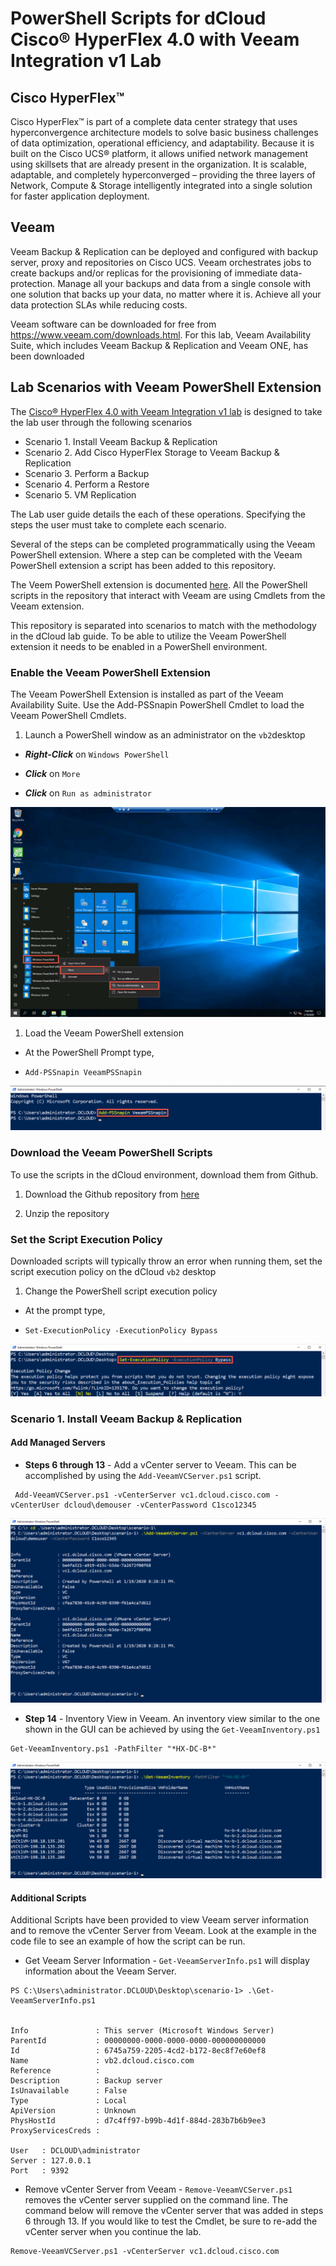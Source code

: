 # PowerShell Scripts for dCloud Cisco® HyperFlex 4.0 with Veeam Integration v1 Lab

## Cisco HyperFlex™
Cisco HyperFlex™ is part of a complete data center strategy that uses hyperconvergence architecture models to solve basic business challenges of data optimization, operational efficiency, and adaptability. Because it is built on the Cisco UCS® platform, it allows unified network management using skillsets that are already present in the organization. It is scalable, adaptable, and completely hyperconverged – providing the three layers of Network, Compute & Storage intelligently integrated into a single solution for faster application deployment.

## Veeam
Veeam Backup & Replication can be deployed and configured with backup server, proxy and repositories on Cisco UCS. Veeam orchestrates jobs to create backups and/or replicas for the provisioning of immediate data-protection. Manage all your backups and data from a single console with one solution that backs up your data, no matter where it is. Achieve all your data protection SLAs while reducing costs.

Veeam software can be downloaded for free from https://www.veeam.com/downloads.html. For this lab, Veeam Availability Suite, which includes Veeam Backup & Replication and Veeam ONE, has been downloaded

## Lab Scenarios with Veeam PowerShell Extension
The [Cisco® HyperFlex 4.0 with Veeam Integration v1 lab](https://dcloud2-rtp.cisco.com/content/demo/630524?returnPathTitleKey=content-view) is designed to take the lab user through the following scenarios

- Scenario 1. Install Veeam Backup & Replication
- Scenario 2. Add Cisco HyperFlex Storage to Veeam Backup & Replication
- Scenario 3. Perform a Backup
- Scenario 4. Perform a Restore
- Scenario 5. VM Replication

The Lab user guide details the each of these operations. Specifying the steps the user must take to complete each scenario.

Several of the steps can be completed programmatically using the Veeam PowerShell extension. Where a step can be completed with the Veeam PowerShell extension a script has been added to this repository.

The Veem PowerShell extension is documented [here](https://helpcenter.veeam.com/docs/backup/powershell/cmdlets.html?ver=95u4). All the PowerShell scripts in the repository that interact with Veeam are using Cmdlets from the Veeam extension.

This repository is separated into scenarios to match with the methodology in the dCloud lab guide. To be able to utilize the Veeam PowerShell extension it needs to be enabled in a PowerShell environment.

### Enable the Veeam PowerShell Extension
The Veeam PowerShell Extension is installed as part of the Veeam Availability Suite. Use the Add-PSSnapin PowerShell Cmdlet to load the Veeam PowerShell Cmdlets.

1. Launch a PowerShell window as an administrator on the `vb2`desktop

  - ***Right-Click*** on `Windows PowerShell`

  - ***Click*** on `More`

  - ***Click*** on `Run as administrator`

  ![Run PowerShell as an Administrator](images/powershell-as-admin.png)

1. Load the Veeam PowerShell extension

  - At the PowerShell Prompt type,

  - `Add-PSSnapin VeeamPSSnapin`

  ![Add-PSSnapin VeeamPSSnapin](images/Add-PSSnapin-VeeamPSSnapin.png)

### Download the Veeam PowerShell Scripts
To use the scripts in the dCloud environment, download them from Github.

1. Download the Github repository from [here](https://github.com/movinalot/dcloud-cisco-hyperflex-veeam-integration/archive/master.zip)

2. Unzip the repository

### Set the Script Execution Policy
Downloaded scripts will typically throw an error when running them, set the script execution policy on the dCloud `vb2` desktop

1. Change the PowerShell script execution policy

  - At the prompt type,

  - `Set-ExecutionPolicy -ExecutionPolicy Bypass`

  ![Set-ExecutionPolicy](images/set-execution-policy.png)

### Scenario 1. Install Veeam Backup & Replication

#### Add Managed Servers
- **Steps 6 through 13** - Add a vCenter server to Veeam. This can be accomplished by using the `Add-VeeamVCServer.ps1` script.

```
 Add-VeeamVCServer.ps1 -vCenterServer vc1.dcloud.cisco.com -vCenterUser dcloud\demouser -vCenterPassword C1sco12345
```

  ![Set-ExecutionPolicy](images/add-vcenter-server.png)

- **Step 14** - Inventory View in Veeam. An inventory view similar to the one shown in the GUI can be achieved by using the `Get-VeeamInventory.ps1`

```
Get-VeeamInventory.ps1 -PathFilter "*HX-DC-B*"
```

  ![Get-VeeamInventory](images/get-veeam-inventory.png)

#### Additional Scripts
Additional Scripts have been provided to view Veeam server information and to remove the vCenter Server from Veeam. Look at the example in the code file to see an example of how the script can be run.

- Get Veeam Server Information - `Get-VeeamServerInfo.ps1` will display information about the Veeam Server.

```
PS C:\Users\administrator.DCLOUD\Desktop\scenario-1> .\Get-VeeamServerInfo.ps1


Info               : This server (Microsoft Windows Server)
ParentId           : 00000000-0000-0000-0000-000000000000
Id                 : 6745a759-2205-4cd2-b172-8ec8f7e60ef8
Name               : vb2.dcloud.cisco.com
Reference          :
Description        : Backup server
IsUnavailable      : False
Type               : Local
ApiVersion         : Unknown
PhysHostId         : d7c4ff97-b99b-4d1f-884d-283b7b6b9ee3
ProxyServicesCreds :

User   : DCLOUD\administrator
Server : 127.0.0.1
Port   : 9392
```

- Remove vCenter Server from Veeam - `Remove-VeeamVCServer.ps1` removes the vCenter server supplied on the command line. The command below will remove the vCenter server that was added in steps 6 through 13. If you would like to test the Cmdlet, be sure to re-add the vCenter server when you continue the lab.

```
Remove-VeeamVCServer.ps1 -vCenterServer vc1.dcloud.cisco.com
```
